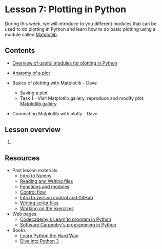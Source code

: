 # Lesson 7: Plotting in Python

During this week, we will introduce to you different modules that can be used to do plotting in Python and learn how to do basic plotting using a module called
[Matplotlib](http://matplotlib.org/). 

## Contents
- [Overview of useful modules for plotting in Python](Lesson/python-plotting.md#overview-of-useful-modules-for-plotting-in-Python)
- [Anatomy of a plot](Lesson/python-plotting.md#anatomy-of-a-plot)

- Basics of plotting with Matplotlib - Dave
  - Saving a plot
  - Task 1 - Visit Matplotlib gallery, reproduce and modify plot: [Matplotlib gallery](http://matplotlib.org/gallery.html)
- Connecting Matplotlib with plotly - Dave

## Lesson overview

1. 

## Resources
- Past lesson materials
  - [Intro to Numpy](https://github.com/Python-for-geo-people/Lesson-6-Intro-to-NumPy/blob/master/Lesson/intro-to-numpy.md)
  - [Reading and Writing files](https://github.com/Python-for-geo-people/Lesson-5-Reading-Writing)
  - [Functions and modules](https://github.com/Python-for-geo-people/Functions-and-modules)
  - [Control flow](https://github.com/Python-for-geo-people/Control-flow)
  - [Intro to version control and GitHub](https://github.com/Python-for-geo-people/Diving-into-Python/tree/master/Lesson/intro-to-GitHub.md)
  - [Writing script files](https://github.com/Python-for-geo-people/Diving-into-Python/tree/master/Lesson/writing-scripts.md)
  - [Working on the exercises](https://github.com/Python-for-geo-people/Diving-into-Python/tree/master/Lesson/working-on-assignment.md)
- Web pages
  - [Codecademy's Learn to program in Python](https://www.codecademy.com/learn/python)
  - [Software Carpentry's programming in Python](https://swcarpentry.github.io/python-novice-inflammation/)
- Books
  - [Learn Python the Hard Way](http://learnpythonthehardway.org/book/)
  - [Dive into Python 3](http://www.diveinto.org/python3/)

